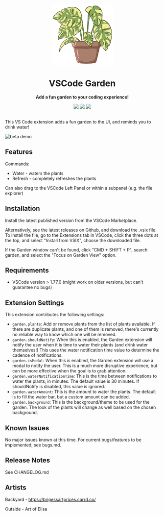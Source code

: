 <div align="center">
	<img src="assets/icons/logo.png" width="200" height="200">
	<h1>VSCode Garden</h1>
	<p>
		<b>Add a fun garden to your coding experience!</b>
	</p>
	<div align="center">
		<a href="https://marketplace.visualstudio.com/items?itemName=RohanBhushan.vsc-garden&ssr=false#version-history"><img src="https://img.shields.io/visual-studio-marketplace/v/RohanBhushan.vsc-garden?color=blue&logo=visual-studio"></a>
		<a href="https://marketplace.visualstudio.com/items?itemName=RohanBhushan.vsc-garden"><img src="https://vsmarketplacebadges.dev/downloads/RohanBhushan.vsc-garden.svg"></a>
		<a href="https://marketplace.visualstudio.com/items?itemName=RohanBhushan.vsc-garden&ssr=false#review-details"><img src="https://vsmarketplacebadges.dev/rating-star/RohanBhushan.vsc-garden.svg"></a>
	</div>
	<br/>
</div>

This VS Code extension adds a fun garden to the UI, and reminds you to drink water!

![beta demo](https://github.com/rbhushans/garden/blob/main/assets/documentation/garden_v1.0.1_demo.gif?raw=true)

## Features

Commands:

- Water - waters the plants
- Refresh - completely refreshes the plants

Can also drag to the VSCode Left Panel or within a subpanel (e.g. the file explorer)

## Installation

Install the latest published version from the VSCode Marketplace.

Alternatively, see the latest releases on Github, and download the .vsix file. To install the file, go to the Extensions tab in VSCode, click the three dots at the top, and select "Install from VSIX", choose the downloaded file.

If the Garden window can't be found, click "CMD + SHIFT + P", search garden, and select the "Focus on Garden View" option.

## Requirements

- VSCode version > 1.77.0 (might work on older versions, but can't guarantee no bugs)

## Extension Settings

This extension contributes the following settings:

- `garden.plants`: Add or remove plants from the list of plants available. If there are duplicate plants, and one of them is removed, there's currently no reliable way to know which one will be removed.
- `garden.shouldNotify`: When this is enabled, the Garden extension will notify the user when it is time to water their plants (and drink water themselves!) This uses the water notification time value to determine the cadence of notifications.
- `garden.isModal`: When this is enabled, the Garden extension will use a modal to notify the user. This is a much more disruptive experience, but can be more effective when the goal is to grab attention.
- `garden.waterNotificationTime`: This is the time between notifications to water the plants, in minutes. The default value is 30 minutes. If shouldNotify is disabled, this value is ignored.
- `garden.waterAmount`: This is the amount to water the plants. The default is to fill the water bar, but a custom amount can be added.
- `garden.background`: This is the background/theme to be used for the garden. The look of the plants will change as well based on the chosen background.

## Known Issues

No major issues known at this time. For current bugs/features to be implemented, see bugs.md.

## Release Notes

See CHANGELOG.md

## Artists

Backyard - https://brigessartprices.carrd.co/

Outside - Art of Elisa
